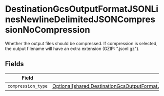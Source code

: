 # DestinationGcsOutputFormatJSONLinesNewlineDelimitedJSONCompressionNoCompression

Whether the output files should be compressed. If compression is selected, the output filename will have an extra extension (GZIP: ".jsonl.gz").


## Fields

| Field                                                                                                                                                                                                                                        | Type                                                                                                                                                                                                                                         | Required                                                                                                                                                                                                                                     | Description                                                                                                                                                                                                                                  |
| -------------------------------------------------------------------------------------------------------------------------------------------------------------------------------------------------------------------------------------------- | -------------------------------------------------------------------------------------------------------------------------------------------------------------------------------------------------------------------------------------------- | -------------------------------------------------------------------------------------------------------------------------------------------------------------------------------------------------------------------------------------------- | -------------------------------------------------------------------------------------------------------------------------------------------------------------------------------------------------------------------------------------------- |
| `compression_type`                                                                                                                                                                                                                           | [Optional[shared.DestinationGcsOutputFormatJSONLinesNewlineDelimitedJSONCompressionNoCompressionCompressionType]](undefined/models/shared/destinationgcsoutputformatjsonlinesnewlinedelimitedjsoncompressionnocompressioncompressiontype.md) | :heavy_minus_sign:                                                                                                                                                                                                                           | N/A                                                                                                                                                                                                                                          |